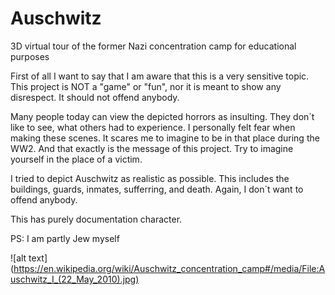 # Auschwitz

3D virtual tour of the former Nazi concentration camp for educational purposes

First of all I want to say that I am aware that this is a very sensitive topic.  
This project is NOT a "game" or "fun", nor it is meant to show any disrespect. It should not offend anybody.

Many people today can view the depicted horrors as insulting. They don´t like to see, what others had to experience.
I personally felt fear when making these scenes. It scares me to imagine to be in that place during the WW2. 
And that exactly is the message of this project. Try to imagine yourself in the place of a victim.

I tried to depict Auschwitz as realistic as possible. This includes the buildings, guards, inmates, sufferring, and death. Again, I don´t want to offend anybody.

This has purely documentation character.

PS: I am partly Jew myself

![alt text] (https://en.wikipedia.org/wiki/Auschwitz_concentration_camp#/media/File:Auschwitz_I_(22_May_2010).jpg)